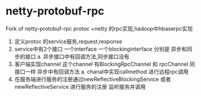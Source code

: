 # netty-protobuf-rpc
Fork of netty-protobuf-rpc
protoc +netty 的rpc实现,hadoop中hbaserpc实现
1. 定义protoc  的service服务,request,response
2. service中有2个接口 一个interface 一个blockinginterface 分别是
异步和同步的接口
	a. 异步接口中有回调方法,同步接口没有
3. 客户端实现channel 这个channel  有BlockingRpcChannel 和 rpcChannel 同接口一样 异步中有回调方法
	a. chanal中实现callmethod  进行远程rpc调用
4. 在服务端进行服务的注册通过newReflectiveBlockingService 或者 newReflectiveService 进行服务的注册 监听服务并调用

